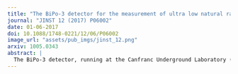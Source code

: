 ```yaml
---
title: "The BiPo-3 detector for the measurement of ultra low natural radioactivities of thin materials"
journal: "JINST 12 (2017) P06002"
date: 01-06-2017
doi: 10.1088/1748-0221/12/06/P06002
image_url: "assets/pub_imgs/jinst_12.png"
arxiv: 1005.0343
abstract: |
  The BiPo-3 detector, running at the Canfranc Underground Laboratory (Laboratorio Subterráneo de Canfranc, LSC, Spain) since 2013, is a low-radioactivity detector dedicated to measuring ultra low natural radionuclide contaminations of $^{208}$Tl ($^{232}$Th chain) and $^{214}$Bi ($^{238}$U chain) in thin materials. The total sensitive surface area of the detector is 3.6m$^2$. The detector has been developed to measure the radiopurity of the selenium double $\beta$-decay source foils of the SuperNEMO experiment. In this paper the design and performance of the detector, and results of the background measurements in $^{208}$Tl and $^{214}$Bi, are presented, and the validation of the BiPo-3 measurement with a calibrated aluminium foil is discussed. Results of the $^{208}$Tl and $^{214}$Bi activity measurements of the first enriched $^{82}$Se foils of the double $\beta$-decay SuperNEMO experiment are reported. The sensitivity of the BiPo-3 detector for the measurement of the SuperNEMO $^{82}$Se foils is $\mathcal{A}$($^{208}$Tl) $<2$ $\mu$Bq/kg (90% C.L.) and $\mathcal{A}$($^{214}$Bi) $<140$ $\mu$Bq/kg (90% C.L.) after 6 months of measurement.
---
```

